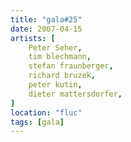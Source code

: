 ```yaml
---
title: "gala#25"
date: 2007-04-15
artists: [
    Peter Seher,
    tim blechmann,
    stefan fraunberger,
    richard bruzek,
    peter kutin,
    dieter mattersdorfer,
]
location: "fluc"
tags: [gala]
---
```

